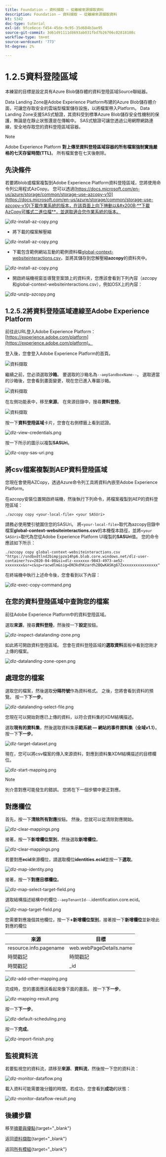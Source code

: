 ```yaml
---
title: Foundation — 資料擷取 — 從離線來源擷取資料
description: Foundation — 資料擷取 — 從離線來源擷取資料
kt: 5342
doc-type: tutorial
exl-id: 9fce6ece-f454-45de-9c95-35d604b3ae95
source-git-commit: 3d61d91111d8693ab031fbd7b26706c02818108c
workflow-type: tm+mt
source-wordcount: '773'
ht-degree: 2%

---
```


# 1.2.5資料登陸區域

本練習的目標是設定具有Azure Blob儲存體的資料登陸區域Source聯結器。

Data Landing Zone是Adobe Experience Platform布建的Azure Blob儲存體介面，可讓您存取安全的雲端型檔案儲存設施，以將檔案帶入Platform。 Data Landing Zone支援SAS式驗證，其資料受到標準Azure Blob儲存安全性機制的保護，無論是在靜止狀態還是在傳輸中。 SAS式驗證可讓您透過公用網際網路連線，安全地存取您的資料登陸區域容器。

>[!NOTE]
>
> Adobe Experience Platform **對上傳至資料登陸區域容器的所有檔案強制實施嚴格的七天存留時間(TTL)**。 所有檔案會在七天後刪除。


## 先決條件

若要將blob或檔案複製到Adobe Experience Platform資料登陸區域，您將使用命令列公用程式AzCopy。 您可以透過[https://docs.microsoft.com/en-us/azure/storage/common/storage-use-azcopy-v10](https://docs.microsoft.com/en-us/azure/storage/common/storage-use-azcopy-v10)下載作業系統的版本，在該頁面上向下捲動以&#x200B;**下載AzCopy可攜式二進位檔**，並選取適合您作業系統的版本。

![dlz-install-az-copy.png](./images/dlzinstallazcopy.png)

- 將下載的檔案解壓縮

![dlz-install-az-copy.png](./images/dlz1.png)

- 下載包含範例網站互動的範例資料檔[global-context-websiteinteractions.csv](./../../../../assets/csv/data-ingestion/global-context-websiteinteractions.csv)，並將其儲存到您解壓縮&#x200B;**azcopy**&#x200B;的資料夾中。

![dlz-install-az-copy.png](./images/dlz2.png)

- 開啟終端機視窗並導覽至案頭上的資料夾，您應該會看到下列內容（azcopy和global-context-websiteinteractions.csv），例如OSX上的內容：

![dlz-unzip-azcopy.png](./images/dlzunzipazcopy.png)

## 1.2.5.2將資料登陸區域連線至Adobe Experience Platform

前往此URL登入Adobe Experience Platform： [https://experience.adobe.com/platform](https://experience.adobe.com/platform)。

登入後，您會登入Adobe Experience Platform的首頁。

![資料擷取](./images/home.png)

繼續之前，您必須選取&#x200B;**沙箱**。 要選取的沙箱名為``--aepSandboxName--``。  選取適當的沙箱後，您會看到畫面變更，現在您已進入專屬沙箱。

![資料擷取](./images/sb1.png)

在左側功能表中，移至&#x200B;**來源**。 在來源目錄中，搜尋&#x200B;**資料登陸**。

![資料擷取](./images/sourcesdlz.png)

按一下&#x200B;**資料登陸區域**&#x200B;卡片，您會在右側標籤上看到認證。

![dlz-view-credentials.png](./images/dlzviewcredentials.png)

按一下所示的圖示以複製&#x200B;**SASUri**。

![dlz-copy-sas-uri.png](./images/dlzcopysasuri.png)

## 將csv檔案複製到AEP資料登陸區域

您現在會使用AZCopy，透過Azure命令列工具將資料內嵌至Adobe Experience Platform。

在azcopy安裝位置開啟終端機，然後執行下列命令，將檔案複製到AEP的資料登陸區域：

``./azcopy copy <your-local-file> <your SASUri>``

請務必使用雙引號圍住您的SASUri。 將`<your-local-file>`取代為azcopy目錄中檔案&#x200B;**global-context-websiteinteractions.csv**&#x200B;的本機復本路徑，並將`<your SASUri>`取代為您從Adobe Experience Platform UI複製的&#x200B;**SASUri**&#x200B;值。 您的命令應該如下所示：

```command
./azcopy copy global-context-websiteinteractions.csv "https://sndbxdtlnd2bimpjpzo14hp6.blob.core.windows.net/dlz-user-container?sv=2020-04-08&si=dlz-xxxxxxx-9843-4973-ae52-xxxxxxxx&sr=c&sp=racwdlm&sig=DN3kdhKzard%2BQwKASKg67Zxxxxxxxxxxxxxxxx"
```

在終端機中執行上述命令後，您會看到以下內容：

![dlz-exec-copy-command.png](./images/dlzexeccopycommand.png)

## 在您的資料登陸區域中查詢您的檔案

前往Adobe Experience Platform中的資料登陸區域。

選取&#x200B;**來源**，搜尋&#x200B;**資料登陸**，然後按一下&#x200B;**設定**&#x200B;按鈕。

![dlz-inspect-datalanding-zone.png](./images/dlzinspectdatalandingzone.png)

如此將可開啟資料登陸區域。 您會在資料登陸區域的&#x200B;**選取資料**&#x200B;面板中看到您剛才上傳的檔案。

![dlz-datalanding-zone-open.png](./images/dlzdatalandingzoneopen.png)

## 處理您的檔案

選取您的檔案，然後選取&#x200B;**分隔符號**&#x200B;作為資料格式。 之後，您將會看到資料的預覽。 按一下&#x200B;**下一步**。

![dlz-datalanding-select-file.png](./images/dlzdatalandingselectfile.png)

您現在可以開始對應已上傳的資料，以符合資料集的XDM結構描述。

選取&#x200B;**現有的資料集**，然後選取資料集&#x200B;**示範系統 — 網站的事件資料集（全域v1.1）**。 按一下&#x200B;**下一步**。

![dlz-target-dataset.png](./images/dlztargetdataset.png)

現在，您可以將csv檔案的傳入來源資料，對應到資料集XDM結構描述的目標欄位。

![dlz-start-mapping.png](./images/dlzstartmapping.png)

>[!NOTE]
>
> 別介意對應可能發生的錯誤。 您將在下一個步驟中更正對應。

## 對應欄位

首先，按一下&#x200B;**清除所有對應**&#x200B;按鈕。 然後，您就可以從清除對應開始。

![dlz-clear-mappings.png](./images/mappings1.png)

接著，按一下&#x200B;**新增欄位型別**，然後選取&#x200B;**新增欄位**。

![dlz-clear-mappings.png](./images/dlzclearmappings.png)

若要對應&#x200B;**ecid**&#x200B;來源欄位，請選取欄位&#x200B;**identities.ecid**&#x200B;並按一下&#x200B;**選取**。

![dlz-map-identity.png](./images/dlzmapidentity.png)

接著，按一下&#x200B;**對應目標欄位**。

![dlz-map-select-target-field.png](./images/dlzmapselecttargetfield.png)

選取結構描述結構中的欄位``--aepTenantId--``.identification.core.ecid。

![dlz-map-target-field.png](./images/dlzmaptargetfield.png)

您需要對應幾個其他欄位，按一下&#x200B;**+新增欄位型別**，接著按一下&#x200B;**新增欄位**&#x200B;並新增此對應的欄位

| 來源 | 目標 |
|---|---|
| resource.info.pagename | web.webPageDetails.name |
| 時間戳記 | 時間戳記 |
| 時間戳記 | _id |

![dlz-add-other-mapping.png](./images/dlzaddothermapping.png)

完成時，您的畫面應該看起來像下面的畫面。 按一下&#x200B;**下一步**。

![dlz-mapping-result.png](./images/dlzmappingresult.png)

按一下&#x200B;**下一步**。

![dlz-default-scheduling.png](./images/dlzdefaultscheduling.png)

按一下&#x200B;**完成**。

![dlz-import-finish.png](./images/dlzimportfinish.png)

## 監視資料流

若要監視您的資料流，請移至&#x200B;**來源**、**資料流**，然後按一下您的資料流：

![dlz-monitor-dataflow.png](./images/dlzmonitordataflow.png)

載入資料可能需要幾分鐘的時間，若成功，您會看到&#x200B;**成功**&#x200B;的狀態：

![dlz-monitor-dataflow-result.png](./images/dlzmonitordataflowresult.png)

## 後續步驟

移至[摘要與優點](./summary.md){target="_blank"}

返回[資料擷取](./data-ingestion.md){target="_blank"}

返回[所有模組](./../../../../overview.md){target="_blank"}
